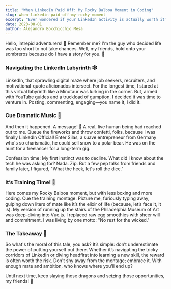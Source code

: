 ```yaml
---
title: "When LinkedIn Paid Off: My Rocky Balboa Moment in Coding"
slug: when-linkedin-paid-off-my-rocky-moment
excerpt: "Ever wondered if your LinkedIn activity is actually worth it? Spoiler: It is! Journey with me as I dive into a Rocky Balboa-style training montage, fueled by mate and ambition, to seize an unexpected opportunity."
date: 2023-08-01
author: Alejandro Bocchicchio Mesa
---
```


Hello, intrepid adventurers! 🌟 Remember me? I'm the guy who decided life was too short to not take chances. Well, my friends, hold onto your sombreros because do I have a story for you. 🎉

### Navigating the LinkedIn Labyrinth 🕸️

LinkedIn, that sprawling digital maze where job seekers, recruiters, and motivational-quote aficionados intersect. For the longest time, I stared at this virtual labyrinth like a Minotaur was lurking in the corner. But, armed with YouTube guides and a truckload of gumption, I decided it was time to venture in. Posting, commenting, engaging—you name it, I did it.

### Cue Dramatic Music 🎵

And then it happened. A message! 💌 A real, live human being had reached out to me. Queue the fireworks and throw confetti, folks, because I was finally LinkedIn Official! Enter Silas, a suave entrepreneur from Germany who's so charismatic, he could sell snow to a polar bear. He was on the hunt for a freelancer for a long-term gig.

Confession time: My first instinct was to decline. What did I know about the tech he was asking for? Nada. Zip. But a few pep talks from friends and family later, I figured, "What the heck, let's roll the dice."

### It’s Training Time! 🥊

Here comes my Rocky Balboa moment, but with less boxing and more coding. Cue the training montage: Picture me, furiously typing away, gulping down liters of mate like it’s the elixir of life (because, let’s face it, it is). My version of running up the stairs of the Philadelphia Museum of Art was deep-diving into Vue.js. I replaced raw egg smoothies with sheer will and commitment. I was living by one motto: "No rest for the wicked."

### The Takeaway 🎯

So what's the moral of this tale, you ask? It’s simple: don’t underestimate the power of putting yourself out there. Whether it’s navigating the tricky corridors of LinkedIn or diving headfirst into learning a new skill, the reward is often worth the risk. Don't shy away from the montage; embrace it. With enough mate and ambition, who knows where you'll end up?

Until next time, keep slaying those dragons and seizing those opportunities, my friends! 🚀
